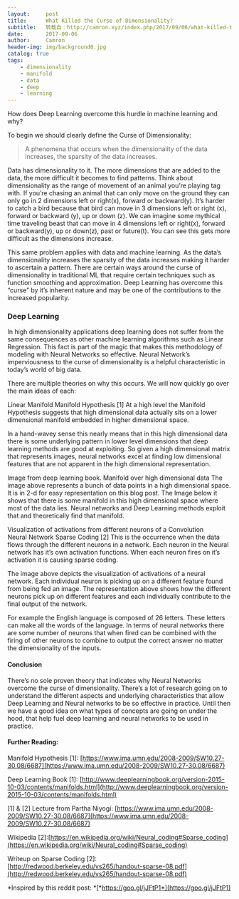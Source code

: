 ```yaml
---
layout:     post
title:      What Killed the Curse of Dimensionality?
subtitle:   转载自：http://camron.xyz/index.php/2017/09/06/what-killed-the-curse-of-dimensionality/
date:       2017-09-06
author:     Camron
header-img: img/background0.jpg
catalog: true
tags:
    - dimensionality
    - manifold
    - data
    - deep
    - learning
---
```











How does Deep Learning overcome this hurdle in machine learning and why?






To begin we should clearly define the Curse of Dimensionality:

> A phenomena that occurs when the dimensionality of the data increases, the sparsity of the data increases.

Data has dimensionality to it. The more dimensions that are added to the data, the more difficult it becomes to find patterns. Think about dimensionality as the range of movement of an animal you’re playing tag with. If you’re chasing an animal that can only move on the ground they can only go in 2 dimensions left or right(x), forward or backward(y). It’s harder to catch a bird because that bird can move in 3 dimensions left or right (x), forward or backward (y), up or down (z). We can imagine some mythical time traveling beast that can move in 4 dimensions left or right(x), forward or backward(y), up or down(z), past or future(t). You can see this gets more difficult as the dimensions increase.

This same problem applies with data and machine learning. As the data’s dimensionality increases the sparsity of the data increases making it harder to ascertain a pattern. There are certain ways around the curse of dimensionality in traditional ML that require certain techniques such as function smoothing and approximation. Deep Learning has overcome this “curse” by it’s inherent nature and may be one of the contributions to the increased popularity.

### Deep Learning

In high dimensionality applications deep learning does not suffer from the same consequences as other machine learning algorithms such as Linear Regression. This fact is part of the magic that makes this methodology of modeling with Neural Networks so effective. Neural Network’s imperviousness to the curse of dimensionality is a helpful characteristic in today’s world of big data.

There are multiple theories on why this occurs. We will now quickly go over the main ideas of each:




Linear Manifold
Manifold Hypothesis [1]
At a high level the Manifold Hypothesis suggests that high dimensional data actually sits on a lower dimensional manifold embedded in higher dimensional space.

In a hand-wavey sense this nearly means that in this high dimensional data there is some underlying pattern in lower level dimensions that deep learning methods are good at exploiting. So given a high dimensional matrix that represents images, neural networks excel at finding low dimensional features that are not apparent in the high dimensional representation.




Image from deep learning book. Manifold over high dimensional data
The image above represents a bunch of data points in a high dimensional space. It is in 2-d for easy representation on this blog post. The Image below it shows that there is some manifold in this high dimensional space where most of the data lies. Neural networks and Deep Learning methods exploit that and theoretically find that manifold.




Visualization of activations from different neurons of a Convolution Neural Network
Sparse Coding [2]
This is the occurrence when the data flows through the different neurons in a network. Each neuron in the Neural network has it’s own activation functions. When each neuron fires on it’s activation it is causing sparse coding.

The image above depicts the visualization of activations of a neural network. Each individual neuron is picking up on a different feature found from being fed an image. The representation above shows how the different neurons pick up on different features and each individually contribute to the final output of the network.

For example the English language is composed of 26 letters. These letters can make all the words of the language. In terms of neural networks there are some number of neurons that when fired can be combined with the firing of other neurons to combine to output the correct answer no matter the dimensionality of the inputs.

#### Conclusion

There’s no sole proven theory that indicates why Neural Networks overcome the curse of dimensionality. There’s a lot of research going on to understand the different aspects and underlying characteristics that allow Deep Learning and Neural networks to be so effective in practice. Until then we have a good idea on what types of concepts are going on under the hood, that help fuel deep learning and neural networks to be used in practice.

#### Further Reading:

Manifold Hypothesis [1]: [https://www.ima.umn.edu/2008-2009/SW10.27-30.08/6687](https://www.ima.umn.edu/2008-2009/SW10.27-30.08/6687)

Deep Learning Book [1]: [http://www.deeplearningbook.org/version-2015-10-03/contents/manifolds.html](http://www.deeplearningbook.org/version-2015-10-03/contents/manifolds.html)

[1] & [2] Lecture from Partha Niyogi: [https://www.ima.umn.edu/2008-2009/SW10.27-30.08/6687](https://www.ima.umn.edu/2008-2009/SW10.27-30.08/6687)

Wikipedia [2]:[https://en.wikipedia.org/wiki/Neural_coding#Sparse_coding](https://en.wikipedia.org/wiki/Neural_coding#Sparse_coding)

Writeup on Sparse Coding [2]:[http://redwood.berkeley.edu/vs265/handout-sparse-08.pdf](http://redwood.berkeley.edu/vs265/handout-sparse-08.pdf)

*Inspired by this reddit post: *[*https://goo.gl/jJFtP1*](https://goo.gl/jJFtP1)
